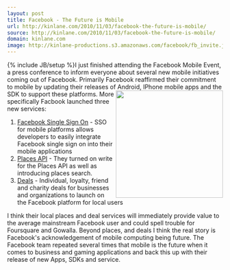 ```yaml
---
layout: post
title: Facebook - The Future is Mobile
url: http://kinlane.com/2010/11/03/facebook-the-future-is-mobile/
source: http://kinlane.com/2010/11/03/facebook-the-future-is-mobile/
domain: kinlane.com
image: http://kinlane-productions.s3.amazonaws.com/facebook/fb_invite.jpg
---
```

{% include JB/setup %}I just finished attending the Facebook Mobile Event, a press conference to inform everyone about several new mobile initiatives coming out of Facebook. Primarily Facebook reaffirmed their commitment to mobile by updating their releases of Android, IPhone mobile apps and the SDK to support these platforms. <img class="c1" src="http://kinlane-productions.s3.amazonaws.com/facebook/fb_invite.jpg" alt="" width="250" align="right" /> More specifically Facbook launched three new services:
<ol class="mainlist">
     <li>
          <a href="http://www.facebook.com/pages/Single-sign-on/108568432501463" target="_blank">Facebook Single Sign On</a> - SSO for mobile platforms allows developers to easily integrate Facebook single sign on into their mobile applications
     </li>
     <li>
          <a href="http://developers.facebook.com/docs/api#places" target="_blank">Places API</a> - They turned on write for the Places API as well as introducing places search.
     </li>
     <li>
          <a href="http://blog.facebook.com/blog.php?post=446183422130" target="_blank">Deals</a> - Individual, loyalty, friend and charity deals for businesses and organizations to launch on the Facebook platform for local users
     </li>
</ol>I think their local places and deal services will immediately provide value to the average mainstream Facebook user and could spell trouble for Foursquare and Gowalla. Beyond places, and deals I think the real story is Facebook's acknowledgement of mobile computing being future. The Facebook team repeated several times that mobile is the future when it comes to business and gaming applications and back this up with their release of new Apps, SDKs and service.